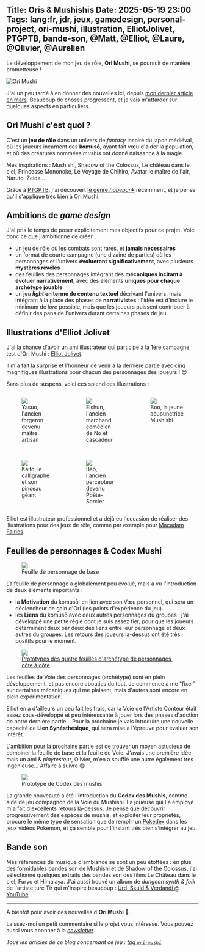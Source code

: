 Title: Oris & Mushishis
Date: 2025-05-19 23:00
Tags: lang:fr, jdr, jeux, gamedesign, personal-project, ori-mushi, illustration, ElliotJolivet, PTGPTB, bande-son, @Matt, @Elliot, @Laure, @Olivier, @Aurelien
---
Le développement de mon jeu de rôle, **Ori Mushi**, se poursuit de manière prometteuse !

<img alt="Ori Mushi" src="images/2025/05/OriMushi-titre.jpg" style="max-width: 20rem">

J'ai un peu tardé à en donner des nouvelles ici, depuis [mon dernier article en mars](ori-mushi-colosses-mushis.html).
Beaucoup de choses progressent, et je vais m'attarder sur quelques aspects en particuliers.

## Ori Mushi c'est quoi ?
C'est un **jeu de rôle** dans un univers de _fantasy_ inspiré du japon médiéval,
où les joueurs incarnent des **komusō**, ayant fait vœu d'aider la population,
et où des créatures nommées _mushis_ ont donné naissance à la magie.

Mes inspirations : Mushishi, Shadow of the Colossus, Le château dans le ciel, Princesse Mononoké, Le Voyage de Chihiro, Avatar le maître de l'air, Naruto, Zelda...

Grâce à [PTGPTB](https://ptgptb.fr/), j'ai découvert [le genre _hopepunk_](https://ptgptb.fr/hopepunk) récemment,
et je pense qu'il s'applique très bien à Ori Mushi.

## Ambitions de _game design_
J'ai pris le temps de poser explicitement mes objectifs pour ce projet.Voici donc ce que j'ambitionne de créer :

* un jeu de rôle où les combats sont rares, et **jamais nécessaires**
* un format de courte campagne (une dizaine de parties) où les personnages et l'univers **évolueront significativement**, avec plusieurs **mystères rêvélés**
* des feuilles des personnages intégrant des **mécaniques incitant à évoluer narrativement**, avec des éléments **uniques pour chaque archétype jouable**
* un jeu **_light_ en terme de contenu textuel** décrivant l'univers, mais intégrant à la place des phases de **narrativistes** : l'idée est d'inclure le minimum de _lore_ possible, mais que les joueurs puissent contribuer à définir des pans de l'univers durant certaines phases de jeu

## Illustrations d'Elliot Jolivet
J'ai la chance d'avoir un ami illustrateur qui participe à la 1ère campagne test d'Ori Mushi : [Elliot Jolivet](https://illutensei.com/).

Il m'a fait la surprise et l'honneur de venir à la dernière partie avec cinq magnifiques illustrations pour chacun des personnages des joueurs ! 😍

Sans plus de suspens, voici ces splendides illustrations :

<div class="grid">
    <figure>
        <img src="images/2025/05/OriMushi-Yasuo-par-ElliotJolivet.jpg">
        <figcaption>Yasuo, l'ancien forgeron devenu maître artisan</figcaption>
    </figure>
    <figure>
        <img src="images/2025/05/OriMushi-Eishun-par-ElliotJolivet.jpg">
        <figcaption>Eishun, l'ancien marchand, comédien de No et cascadeur</figcaption>
    </figure>
    <figure>
        <img src="images/2025/05/OriMushi-Boo-par-ElliotJolivet.jpg">
        <figcaption>Boo, la jeune acupunctrice Mushishi</figcaption>
    </figure>
    <figure>
        <img src="images/2025/05/OriMushi-Kaito-par-ElliotJolivet.jpg">
        <figcaption>Kaito, le calligraphe et son pinceau géant</figcaption>
    </figure>
    <figure>
        <img src="images/2025/05/OriMushi-Bao-par-ElliotJolivet.jpg">
        <figcaption>Bao, l'ancien percepteur devenu Poète-Sorcier</figcaption>
    </figure>
</div>

Elliot est illustrateur professionnel et a déjà eu l'occasion de réaliser des illustrations pour des jeux de rôle,
comme par exemple pour [Macadam Fairies](https://illutensei.com/macadam-fairies).

## Feuilles de personnages & Codex Mushi
<figure>
    <img src="images/2025/05/OriMushi-FeuillePersonnage-preview-v0.4.jpg">
    <figcaption>Feuille de personnage de base</figcaption>
</figure>

La feuille de personnage a globalement peu évolué, mais a vu l'introduction de deux éléments importants :

* la **Motivation** du komusō, en lien avec son Vœu personnel, qui sera un déclencheur de gain d'Ori (les points d'expérience du jeu).
* les **Liens** du komusō avec deux autres personnages du groupes : j'ai développé une petite règle dont je suis assez fier, pour que les joueurs déterminent deux par deux des liens entre leur personnage et deux autres du groupes. Les retours des joueurs là-dessus ont été très positifs pour le moment.

<a href="images/2025/05/OriMushi-VoiesDesPersonnages-preview-v0.4.jpg" target="_blank">
  <figure>
    <img src="images/2025/05/OriMushi-VoiesDesPersonnages-preview-v0.4.jpg">
    <figcaption>Prototypes des quatre feuilles d'archétype de personnages, côte à côte</figcaption>
  </figure>
</a>

Les feuilles de Voie des personnages (archétype) sont en plein développement, et pas encore abouties du tout.Je commence à me "fixer" sur certaines mécaniques qui me plaisent, mais d'autres sont encore en plein expérimentation.

Elliot en a d'ailleurs un peu fait les frais, car la Voie de l'Artiste Conteur était assez sous-développé et peu intéressante à jouer lors des phases d'adction de notre dernière partie... Pour la prochaine je vais introduire une nouvelle capacité de **Lien Synésthésique**, qui sera mise à l'épreuve pour évaluer son intérêt.

L'ambition pour la prochaine partie est de trouver un moyen astucieux de combiner la feuille de base et la feuille de Voie. J'avais une première idée mais un ami & _playtesteur_, Olivier, m'en a soufflé une autre également très ingénieuse... Affaire à suivre 😄

<figure>
    <img src="images/2025/05/OriMushi-CodexDesMushis-preview-v0.4.jpg">
    <figcaption>Prototype de Codex des mushis</figcaption>
</figure>

La grande nouveauté a été l'introduction du **Codex des Mushis**, comme aide de jeu compagnon de la Voie du Mushishi.
La joueuse qui l'a employé m'a fait d'excellents retours là-dessus.
Je pense que découvrir progressivement des espèces de mushis, et exploiter leur propriétés,
procure le même type de sensation que de remplir un [Pokédex](https://fr.wikipedia.org/wiki/Pok%C3%A9dex) dans les jeux vidéos Pokémon, et ça semble pour l'instant très bien s'intégrer au jeu.

## Bande son
Mes références de musique d'ambiance se sont un peu étoffées :
en plus des formidables bandes son de Mushishi et de Shadow of the Colossus,
j'ai sélectionné quelques extraits des bandes son des films Le Château dans le ciel, Furyo et Himalaya.
J'ai aussi trouvé un album de _dungeon synth & folk_ de l'artiste turc Tir qui m'inspire beaucoup :
[Urd, Skuld & Verdandi @ YouTube](https://www.youtube.com/watch?v=Y86VoxYB7iY).

---

À bientôt pour avoir des nouvelles d'**Ori Mushi** 👋.

Laissez-moi un petit commentaire si le projet vous intéresse.
Vous pouvez aussi vous abonner à la [_newsletter_](pages/projets-en-cours.html#newsletter).

_Tous les articles de ce blog concernant ce jeu : [tag `ori-mushi`](tag/ori-mushi.html)_

<style>
.float-clear { clear: both; }
@media (min-width:815px) {
  .float-left-on-large-devices { float: left; }
  .float-right-on-large-devices { float: right; }
}

.grid {
  display: grid;
  grid-template-columns: repeat(1, 1fr);
  gap: 1rem;
}
@media (min-width:600px) {
  .grid { grid-template-columns: repeat(2, 1fr); }
}
@media (min-width:900px) {
  .grid { grid-template-columns: repeat(3, 1fr); }
}
</style>

<!-- Com'
* [ ] https://lucas-c.itch.io/
* [ ] mon Discord
* [ ] post sur le fil Ludochaordic du Discord CestPadDuJdr
* [ ] email aux amis
* [ ] https://opale-roliste.com/forum/ressources/vos-creations/
-->

